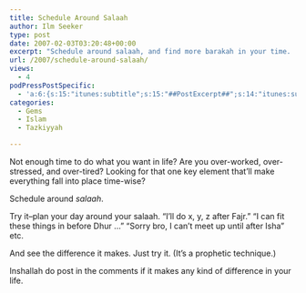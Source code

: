 ```yaml
---
title: Schedule Around Salaah
author: Ilm Seeker
type: post
date: 2007-02-03T03:20:48+00:00
excerpt: "Schedule around salaah, and find more barakah in your time.  It's a prophetic technique.  Schedule things before/after each prayer."
url: /2007/schedule-around-salaah/
views:
  - 4
podPressPostSpecific:
  - 'a:6:{s:15:"itunes:subtitle";s:15:"##PostExcerpt##";s:14:"itunes:summary";s:15:"##PostExcerpt##";s:15:"itunes:keywords";s:17:"##WordPressCats##";s:13:"itunes:author";s:10:"##Global##";s:15:"itunes:explicit";s:2:"No";s:12:"itunes:block";s:2:"No";}'
categories:
  - Gems
  - Islam
  - Tazkiyyah

---
```

Not enough time to do what you want in life? Are you over-worked, over-stressed, and over-tired? Looking for that one key element that&#8217;ll make everything fall into place time-wise?

<p class="gem">
  Schedule around <dfn title="the daily prayers">salaah</dfn>.
</p>

Try it&#8211;plan your day around your salaah. &#8220;I&#8217;ll do x, y, z after Fajr.&#8221; &#8220;I can fit these things in before Dhur &#8230;&#8221; &#8220;Sorry bro, I can&#8217;t meet up until after Isha&#8221; etc.

And see the difference it makes. Just try it. (It&#8217;s a prophetic technique.)

Inshallah do post in the comments if it makes any kind of difference in your life.
